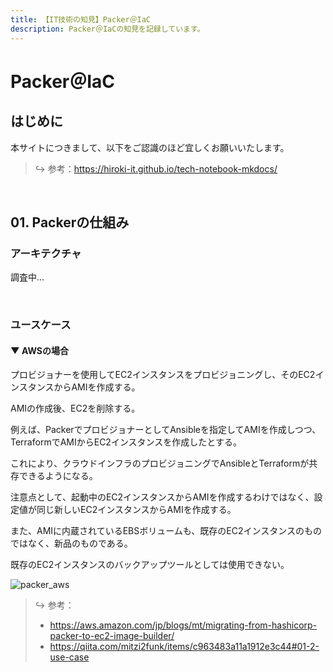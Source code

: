 ```yaml
---
title: 【IT技術の知見】Packer＠IaC
description: Packer＠IaCの知見を記録しています。
---
```


# Packer＠IaC

## はじめに

本サイトにつきまして、以下をご認識のほど宜しくお願いいたします。



> ↪️ 参考：https://hiroki-it.github.io/tech-notebook-mkdocs/

<br>

## 01. Packerの仕組み

### アーキテクチャ

調査中...

<br>

### ユースケース

#### ▼ AWSの場合

プロビジョナーを使用してEC2インスタンスをプロビジョニングし、そのEC2インスタンスからAMIを作成する。

AMIの作成後、EC2を削除する。

例えば、PackerでプロビジョナーとしてAnsibleを指定してAMIを作成しつつ、TerraformでAMIからEC2インスタンスを作成したとする。

これにより、クラウドインフラのプロビジョニングでAnsibleとTerraformが共存できるようになる。

注意点として、起動中のEC2インスタンスからAMIを作成するわけではなく、設定値が同じ新しいEC2インスタンスからAMIを作成する。

また、AMIに内蔵されているEBSボリュームも、既存のEC2インスタンスのものではなく、新品のものである。

既存のEC2インスタンスのバックアップツールとしては使用できない。

![packer_aws](https://raw.githubusercontent.com/hiroki-it/tech-notebook/master/images/packer_aws.png)


> ↪️ 参考：
>
> - https://aws.amazon.com/jp/blogs/mt/migrating-from-hashicorp-packer-to-ec2-image-builder/
> - https://qiita.com/mitzi2funk/items/c963483a11a1912e3c44#01-2-use-case


<br>
